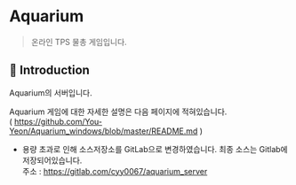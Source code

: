 Aquarium
=============
> 온라인 TPS 물총 게임입니다.

📝 Introduction
------------
Aquarium의 서버입니다.    

Aquarium 게임에 대한 자세한 설명은 다음 페이지에 적혀있습니다.   
( https://github.com/You-Yeon/Aquarium_windows/blob/master/README.md )  
  
* 용량 초과로 인해 소스저장소를 GitLab으로 변경하였습니다. 최종 소스는 Gitlab에 저장되어있습니다.  
주소 : https://gitlab.com/cyy0067/aquarium_server  
